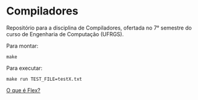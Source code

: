 # Compiladores
Repositório para a disciplina de Compiladores, ofertada no 7° semestre do curso de Engenharia de Computação (UFRGS).


Para montar: 
```
make
```

Para executar: 
```
make run TEST_FILE=testX.txt
```

[O que é Flex?](https://github.com/jrvargas-computer-engineering/Compiladores/blob/main/flex.md)
